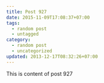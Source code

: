 ```yaml
---
title: Post 927
date: 2015-11-09T17:08:37+07:00
tags:
  - random post
  - untagged
category:
  - random post
  - uncategorized
updated: 2013-12-17T08:32:26+07:00
---
```

This is content of post 927